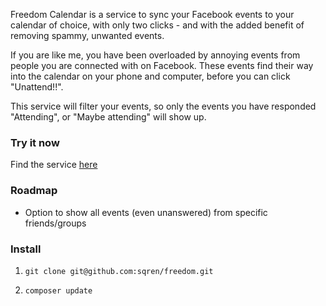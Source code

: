 Freedom Calendar is a service to sync your Facebook events to your calendar of choice, with only two clicks - and with the added benefit of removing spammy, unwanted events.

If you are like me, you have been overloaded by annoying events from people you are connected with on Facebook. These events find their way into the calendar on your phone and computer, before you can click "Unattend!!".

This service will filter your events, so only the events you have responded "Attending", or "Maybe attending" will show up.

### Try it now
Find the service [here](http://freedom.konscript.com)

### Roadmap
 - Option to show all events (even unanswered) from specific friends/groups

### Install

  1. ```git clone git@github.com:sqren/freedom.git```

  2. ```composer update```
